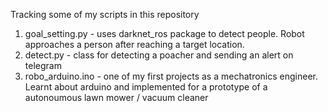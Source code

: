 Tracking some of my scripts in this repository

1) goal_setting.py - uses darknet_ros package to detect people. Robot approaches a person after reaching a target location.
2) detect.py - class for detecting a poacher and sending an alert on telegram
3) robo_arduino.ino - one of my first projects as a mechatronics engineer. Learnt about arduino and implemented for a prototype of a autonoumous lawn mower / vacuum cleaner
